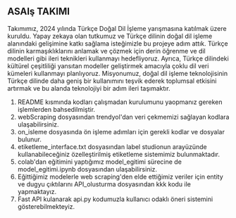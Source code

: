 ASAIş TAKIMI 
-------------
Takımımız, 2024 yılında Türkçe Doğal Dil İşleme yarışmasına katılmak üzere kuruldu. Yapay zekaya olan tutkumuz ve Türkçe dilinin doğal dil işleme alanındaki gelişimine katkı sağlama isteğimizle bu projeye adım attık. Türkçe dilinin karmaşıklıklarını anlamak ve çözmek için derin öğrenme ve dil modelleri gibi ileri teknikleri kullanmayı hedefliyoruz. Ayrıca, Türkçe dilindeki kültürel çeşitliliği yansıtan modeller geliştirmek amacıyla çoklu dil veri kümeleri kullanmayı planlıyoruz. Misyonumuz, doğal dil işleme teknolojisinin Türkçe dilinde daha geniş bir kullanımını teşvik ederek toplumsal etkisini artırmak ve bu alanda teknolojiyi bir adım ileri taşımaktır.

1. README kısmında kodları çalışmadan kurulumunu yaopmanız gereken işlemlerden bahsedilmiştir.
2. webScraping dosyasından trendyol'dan veri çekmemizi sağlayan kodlara ulaşabilirsiniz.
3. on_isleme dosyasında ön işleme adımları için gerekli kodlar ve dosyalar bulunur.
4. etiketleme_interface.txt dosyasından label studionun arayüzünde kullanabileceğiniz özelleştirilmiş etiketleme sistemimiz bulunmaktadır.
5. colab'dan eğitimini yaptığımız model_egitimi sürecine de model_egitimi.ipynb dosyasından ulaşabilirsiniz.
6. Eğittiğimiz modelerle web scraping'den elde ettiğimiz veriler için entity ve dugyu çıktılarını API_olusturma dosyasından kkk kodu ile yapmaktayız.
7. Fast API kulanarak api.py kodumuzla kullanıcı odaklı öneri sistemini gösterebilmekteyiz.
